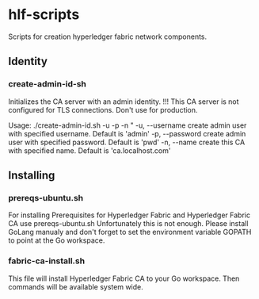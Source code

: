 # hlf-scripts
Scripts for creation hyperledger fabric network components.

## Identity
### create-admin-id-sh
Initializes the CA server with an admin identity.
!!! This CA server is not configured for TLS connections. Don't use for production.

Usage: ./create-admin-id.sh -u <username> -p <password> -n <nameOfCA> "
    -u, --username    create admin user with specified username. Default is 'admin'
    -p, --password    create admin user with specified password. Default is 'pwd'
    -n, --name        create this CA with specified name. Default is 'ca.localhost.com'

## Installing

### prereqs-ubuntu.sh
For installing Prerequisites for Hyperledger Fabric and Hyperledger Fabric CA use prereqs-ubuntu.sh
Unfortunately this is not enough. Please install GoLang manualy and don't forget to set the environment variable GOPATH to point at the Go workspace.

### fabric-ca-install.sh
This file will install Hyperledger Fabric CA to your Go workspace. Then commands will be available system wide.